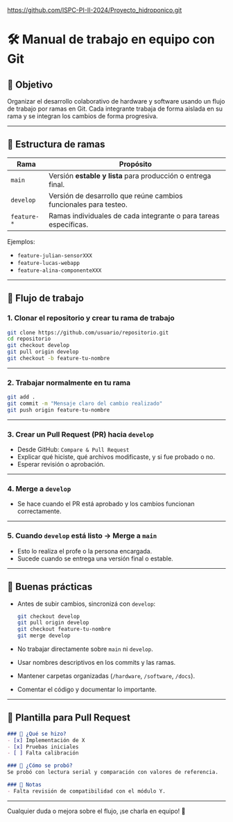 https://github.com/ISPC-PI-II-2024/Proyecto_hidroponico.git
# 🛠️ Manual de trabajo en equipo con Git

## 📌 Objetivo
Organizar el desarrollo colaborativo de hardware y software usando un flujo de trabajo por ramas en Git. Cada integrante trabaja de forma aislada en su rama y se integran los cambios de forma progresiva.

---

## 🌳 Estructura de ramas

| Rama         | Propósito                                                          |
|--------------|--------------------------------------------------------------------|
| `main`       | Versión **estable y lista** para producción o entrega final.       |
| `develop`    | Versión de desarrollo que reúne cambios funcionales para testeo.   |
| `feature-*`  | Ramas individuales de cada integrante o para tareas específicas.   |

Ejemplos:
- `feature-julian-sensorXXX`
- `feature-lucas-webapp`
- `feature-alina-componenteXXX`

---

## 🚀 Flujo de trabajo

### 1. Clonar el repositorio y crear tu rama de trabajo

```bash
git clone https://github.com/usuario/repositorio.git
cd repositorio
git checkout develop
git pull origin develop
git checkout -b feature-tu-nombre
```

---

### 2. Trabajar normalmente en tu rama

```bash
git add .
git commit -m "Mensaje claro del cambio realizado"
git push origin feature-tu-nombre
```

---

### 3. Crear un Pull Request (PR) hacia `develop`

- Desde GitHub: `Compare & Pull Request`
- Explicar qué hiciste, qué archivos modificaste, y si fue probado o no.
- Esperar revisión o aprobación.

---

### 4. Merge a `develop`

- Se hace cuando el PR está aprobado y los cambios funcionan correctamente.

---

### 5. Cuando `develop` está listo → Merge a `main`

- Esto lo realiza el profe o la persona encargada.
- Sucede cuando se entrega una versión final o estable.

---

## 🧹 Buenas prácticas

- Antes de subir cambios, sincronizá con `develop`:
  ```bash
  git checkout develop
  git pull origin develop
  git checkout feature-tu-nombre
  git merge develop
  ```

- No trabajar directamente sobre `main` ni `develop`.
- Usar nombres descriptivos en los commits y las ramas.
- Mantener carpetas organizadas (`/hardware`, `/software`, `/docs`).
- Comentar el código y documentar lo importante.

---

## 📄 Plantilla para Pull Request

```markdown
### 🚀 ¿Qué se hizo?
- [x] Implementación de X
- [x] Pruebas iniciales
- [ ] Falta calibración

### 🧪 ¿Cómo se probó?
Se probó con lectura serial y comparación con valores de referencia.

### 📝 Notas
- Falta revisión de compatibilidad con el módulo Y.
```

---

Cualquier duda o mejora sobre el flujo, ¡se charla en equipo! 💬
